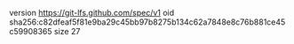 version https://git-lfs.github.com/spec/v1
oid sha256:c82dfeaf5f81e9ba29c45bb97b8275b134c62a7848e8c76b881ce45c59908365
size 27
